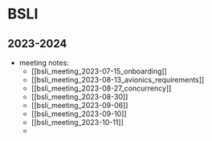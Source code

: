 # BSLI

## 2023-2024
- meeting notes:
    - [[bsli_meeting_2023-07-15_onboarding]]
    - [[bsli_meeting_2023-08-13_avionics_requirements]]
    - [[bsli_meeting_2023-08-27_concurrency]]
    - [[bsli_meeting_2023-08-30]]
    - [[bsli_meeting_2023-09-06]]
    - [[bsli_meeting_2023-09-10]]
    - [[bsli_meeting_2023-10-11]]
    - 
